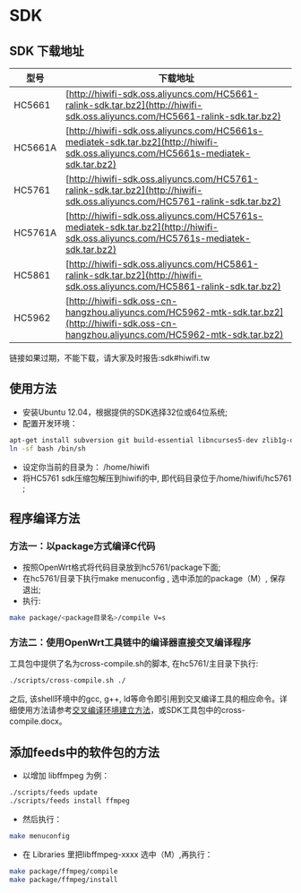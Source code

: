 
# SDK



## SDK 下载地址

| 型号 | 下载地址 |
| ------ | ------|
| HC5661 | [http://hiwifi-sdk.oss.aliyuncs.com/HC5661-ralink-sdk.tar.bz2](http://hiwifi-sdk.oss.aliyuncs.com/HC5661-ralink-sdk.tar.bz2) | 
| HC5661A | [http://hiwifi-sdk.oss.aliyuncs.com/HC5661s-mediatek-sdk.tar.bz2](http://hiwifi-sdk.oss.aliyuncs.com/HC5661s-mediatek-sdk.tar.bz2) |
| HC5761 | [http://hiwifi-sdk.oss.aliyuncs.com/HC5761-ralink-sdk.tar.bz2](http://hiwifi-sdk.oss.aliyuncs.com/HC5761-ralink-sdk.tar.bz2) |
| HC5761A | [http://hiwifi-sdk.oss.aliyuncs.com/HC5761s-mediatek-sdk.tar.bz2](http://hiwifi-sdk.oss.aliyuncs.com/HC5761s-mediatek-sdk.tar.bz2) |
| HC5861 | [http://hiwifi-sdk.oss.aliyuncs.com/HC5861-ralink-sdk.tar.bz2](http://hiwifi-sdk.oss.aliyuncs.com/HC5861-ralink-sdk.tar.bz2) |
| HC5962 | [http://hiwifi-sdk.oss-cn-hangzhou.aliyuncs.com/HC5962-mtk-sdk.tar.bz2](http://hiwifi-sdk.oss-cn-hangzhou.aliyuncs.com/HC5962-mtk-sdk.tar.bz2) |

链接如果过期，不能下载，请大家及时报告:sdk#hiwifi.tw


## 使用方法

* 安装Ubuntu 12.04，根据提供的SDK选择32位或64位系统;
* 配置开发环境：
```bash
apt-get install subversion git build-essential libncurses5-dev zlib1g-dev gawk unzip gettext libssl-dev intltool openjdk-6-jre-headless optipng
ln -sf bash /bin/sh
```
* 设定你当前的目录为： /home/hiwifi
* 将HC5761 sdk压缩包解压到hiwifi的中, 即代码目录位于/home/hiwifi/hc5761 ; 


## 程序编译方法

### 方法一：以package方式编译C代码
* 按照OpenWrt格式将代码目录放到hc5761/package下面;
* 在hc5761/目录下执行make menuconfig , 选中添加的package（M）, 保存退出;
* 执行: 
```bash
make package/<package目录名>/compile V=s
```

### 方法二：使用OpenWrt工具链中的编译器直接交叉编译程序
 工具包中提供了名为cross-compile.sh的脚本, 在hc5761/主目录下执行:
```bash
./scripts/cross-compile.sh ./
```
 之后, 该shell环境中的gcc, g++, ld等命令即引用到交叉编译工具的相应命令。详细使用方法请参考[交叉编译环境建立方法](./cross_compile)，或SDK工具包中的cross-compile.docx。

## 添加feeds中的软件包的方法
* 以增加 libffmpeg 为例：
```bash
./scripts/feeds update
./scripts/feeds install ffmpeg
```
* 然后执行：
```bash
make menuconfig
```
* 在 Libraries 里把libffmpeg-xxxx 选中（M）,再执行：
```bash
make package/ffmpeg/compile
make package/ffmpeg/install
```


